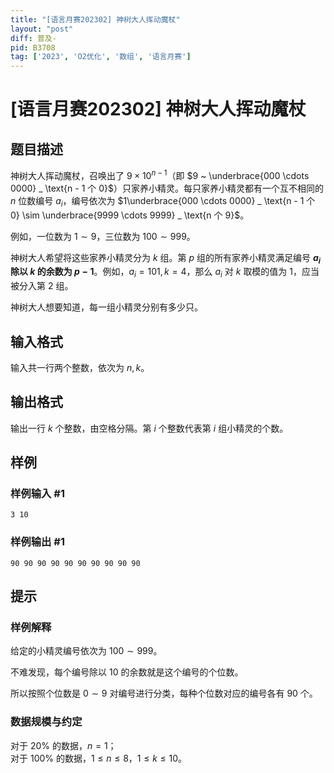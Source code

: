 ```yaml
---
title: "[语言月赛202302] 神树大人挥动魔杖"
layout: "post"
diff: 普及-
pid: B3708
tag: ['2023', 'O2优化', '数组', '语言月赛']
---
```

# [语言月赛202302] 神树大人挥动魔杖
## 题目描述

神树大人挥动魔杖，召唤出了 $9 \times 10^{n-1}$（即 $9 ~ \underbrace{000 \cdots 0000} _ \text{n - 1 个 0}$）只家养小精灵。每只家养小精灵都有一个互不相同的 $n$ 位数编号 $a_i$，编号依次为 $1\underbrace{000 \cdots 0000} _ \text{n - 1 个 0} \sim \underbrace{9999 \cdots 9999} _ \text{n 个 9}$。

例如，一位数为 $1 \sim 9$，三位数为 $100 \sim 999$。

神树大人希望将这些家养小精灵分为 $k$ 组。第 $p$ 组的所有家养小精灵满足编号 **$a_i$ 除以 $k$ 的余数为 $p-1$**。例如，$a_i = 101, k = 4$，那么 $a_i$ 对 $k$ 取模的值为 $1$，应当被分入第 $2$ 组。

神树大人想要知道，每一组小精灵分别有多少只。
## 输入格式

输入共一行两个整数，依次为 $n,k$。
## 输出格式

输出一行 $k$ 个整数，由空格分隔。第 $i$ 个整数代表第 $i$ 组小精灵的个数。
## 样例

### 样例输入 #1
```
3 10
```
### 样例输出 #1
```
90 90 90 90 90 90 90 90 90 90

```
## 提示

### 样例解释

给定的小精灵编号依次为 $100 \sim 999$。

不难发现，每个编号除以 $10$ 的余数就是这个编号的个位数。

所以按照个位数是 $0 \sim 9$ 对编号进行分类，每种个位数对应的编号各有 $90$ 个。

### 数据规模与约定

对于 $20\%$ 的数据，$n = 1$；  
对于 $100\%$ 的数据，$1 \le n \le 8$，$1 \le k \le 10$。

